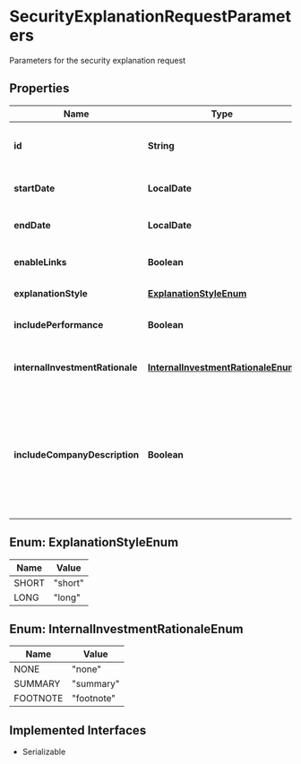 

# SecurityExplanationRequestParameters

Parameters for the security explanation request

## Properties

Name | Type | Description | Notes
------------ | ------------- | ------------- | -------------
**id** | **String** | Accepted ID types include Market Tickers, SEDOL, ISINs, CUSIPs, or FactSet Permanent Ids. | 
**startDate** | **LocalDate** | Start date of the explain request in YYYY-MM-DD format | 
**endDate** | **LocalDate** | End date of the explain request in YYYY-MM-DD format | 
**enableLinks** | **Boolean** | If true, explain response will have link to the related news articles |  [optional]
**explanationStyle** | [**ExplanationStyleEnum**](#ExplanationStyleEnum) | Determines the style of the Explanation |  [optional]
**includePerformance** | **Boolean** | If true, includes the performance statement in the explanation |  [optional]
**internalInvestmentRationale** | [**InternalInvestmentRationaleEnum**](#InternalInvestmentRationaleEnum) | Include summarized IRN notes on the company, or just the footnote, or none. Only available for IRN users |  [optional]
**includeCompanyDescription** | **Boolean** | If true, includes the company description in the explanation.In order to include &#39;Company Business Description&#39;, &#39;includePerformance&#39; must be set to True. Even if &#39;includeCompanyDescription&#39; is set to True, if &#39;includePerformance&#39; is false, it will be omitted |  [optional]



## Enum: ExplanationStyleEnum

Name | Value
---- | -----
SHORT | &quot;short&quot;
LONG | &quot;long&quot;



## Enum: InternalInvestmentRationaleEnum

Name | Value
---- | -----
NONE | &quot;none&quot;
SUMMARY | &quot;summary&quot;
FOOTNOTE | &quot;footnote&quot;


## Implemented Interfaces

* Serializable



